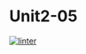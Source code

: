 # Unit2-05
[![linter](https://github.com/Abdullah-Al-Rashid/Unit2-05/workflows/linter/badge.svg)](https://github.com/marketplace/actions/super-linter)         
